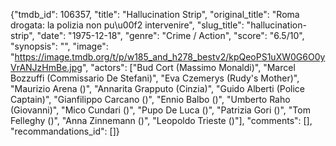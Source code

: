 {"tmdb_id": 106357, "title": "Hallucination Strip", "original_title": "Roma drogata: la polizia non pu\u00f2 intervenire", "slug_title": "hallucination-strip", "date": "1975-12-18", "genre": "Crime / Action", "score": "6.5/10", "synopsis": "", "image": "https://image.tmdb.org/t/p/w185_and_h278_bestv2/kpQeoPS1uXW0G6O0yVrANJzHmBe.jpg", "actors": ["Bud Cort (Massimo Monaldi)", "Marcel Bozzuffi (Commissario De Stefani)", "Eva Czemerys (Rudy's Mother)", "Maurizio Arena ()", "Annarita Grapputo (Cinzia)", "Guido Alberti (Police Captain)", "Gianfilippo Carcano ()", "Ennio Balbo ()", "Umberto Raho (Giovanni)", "Mico Cundari ()", "Pupo De Luca ()", "Patrizia Gori ()", "Tom Felleghy ()", "Anna Zinnemann ()", "Leopoldo Trieste ()"], "comments": [], "recommandations_id": []}